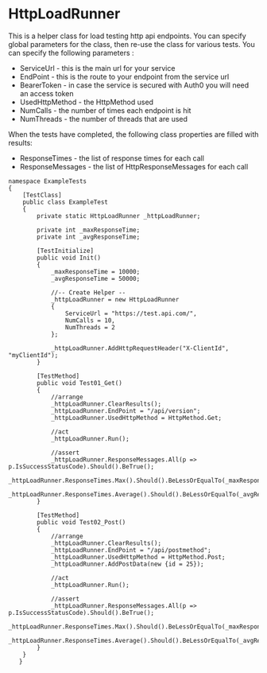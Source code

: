 # HttpLoadRunner
This is a helper class for load testing http api endpoints. You can specify global parameters for the class, then re-use the class for various tests. You can specify the following parameters :

* ServiceUrl       - this is the main url for your service
* EndPoint         - this is the route to your endpoint from the service url 
* BearerToken      - in case the service is secured with Auth0 you will need an access token
* UsedHttpMethod   - the HttpMethod used
* NumCalls         - the number of times each endpoint is hit
* NumThreads       - the number of threads that are used

When the tests have completed, the following class properties are filled with results:
* ResponseTimes    - the list of response times for each call
* ResponseMessages - the list of HttpResponseMessages for each call

```
namespace ExampleTests
{
    [TestClass]
    public class ExampleTest
    {
        private static HttpLoadRunner _httpLoadRunner;

        private int _maxResponseTime;
        private int _avgResponseTime;

        [TestInitialize]
        public void Init()
        {
            _maxResponseTime = 10000;
            _avgResponseTime = 50000;

            //-- Create Helper --
            _httpLoadRunner = new HttpLoadRunner
            {
                ServiceUrl = "https://test.api.com/",
                NumCalls = 10,
                NumThreads = 2
            };

            _httpLoadRunner.AddHttpRequestHeader("X-ClientId", "myClientId");
        }

        [TestMethod]
        public void Test01_Get()
        {
            //arrange
            _httpLoadRunner.ClearResults();
            _httpLoadRunner.EndPoint = "/api/version";
            _httpLoadRunner.UsedHttpMethod = HttpMethod.Get;

            //act
            _httpLoadRunner.Run();

            //assert
            _httpLoadRunner.ResponseMessages.All(p => p.IsSuccessStatusCode).Should().BeTrue();
            _httpLoadRunner.ResponseTimes.Max().Should().BeLessOrEqualTo(_maxResponseTime);
            _httpLoadRunner.ResponseTimes.Average().Should().BeLessOrEqualTo(_avgResponseTime);
        }

        [TestMethod]
        public void Test02_Post()
        {
            //arrange
            _httpLoadRunner.ClearResults();
            _httpLoadRunner.EndPoint = "/api/postmethod";
            _httpLoadRunner.UsedHttpMethod = HttpMethod.Post;
            _httpLoadRunner.AddPostData(new {id = 25});

            //act
            _httpLoadRunner.Run();

            //assert
            _httpLoadRunner.ResponseMessages.All(p => p.IsSuccessStatusCode).Should().BeTrue();
            _httpLoadRunner.ResponseTimes.Max().Should().BeLessOrEqualTo(_maxResponseTime);
            _httpLoadRunner.ResponseTimes.Average().Should().BeLessOrEqualTo(_avgResponseTime);
        }
    }
   }
  
